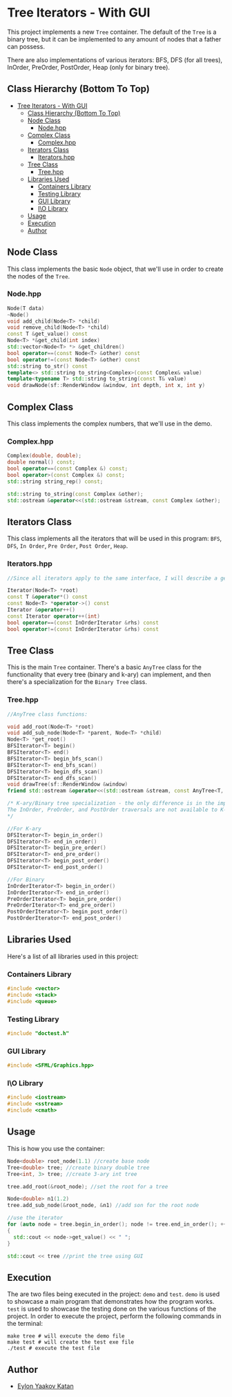 # Tree Iterators - With GUI

This project implements a new `Tree` container.
The default of the `Tree` is a binary tree, but it can be implemented to any amount of nodes that a father can possess.

There are also implementations of various iterators:
BFS, DFS (for all trees), InOrder, PreOrder, PostOrder, Heap (only for binary tree).

## Class Hierarchy (Bottom To Top)

- [Tree Iterators - With GUI](#tree-iterators---with-gui)
  - [Class Hierarchy (Bottom To Top)](#class-hierarchy-bottom-to-top)
  - [Node Class](#node-class)
    - [Node.hpp](#nodehpp)
  - [Complex Class](#complex-class)
    - [Complex.hpp](#complexhpp)
  - [Iterators Class](#iterators-class)
    - [Iterators.hpp](#iteratorshpp)
  - [Tree Class](#tree-class)
    - [Tree.hpp](#treehpp)
  - [Libraries Used](#libraries-used)
    - [Containers Library](#containers-library)
    - [Testing Library](#testing-library)
    - [GUI Library](#gui-library)
    - [I\\O Library](#io-library)
  - [Usage](#usage)
  - [Execution](#execution)
  - [Author](#author)

## Node Class

This class implements the basic `Node` object, that we'll use in order to create the nodes of the `Tree`.

### Node.hpp

```cpp
Node(T data)
~Node()
void add_child(Node<T> *child)
void remove_child(Node<T> *child)
const T &get_value() const
Node<T> *&get_child(int index)
std::vector<Node<T> *> &get_children()
bool operator==(const Node<T> &other) const
bool operator!=(const Node<T> &other) const
std::string to_str() const
template<> std::string to_string<Complex>(const Complex& value)
template<typename T> std::string to_string(const T& value)
void drawNode(sf::RenderWindow &window, int depth, int x, int y)
```

## Complex Class

This class implements the complex numbers, that we'll use in the demo.

### Complex.hpp

```c++
Complex(double, double);
double normal() const;
bool operator==(const Complex &) const;
bool operator>(const Complex &) const;
std::string string_rep() const;

std::string to_string(const Complex &other);
std::ostream &operator<<(std::ostream &stream, const Complex &other);
```

## Iterators Class

This class implements all the iterators that will be used in this program: `BFS`, `DFS`, `In Order`, `Pre Order`, `Post Order`, `Heap`.

### Iterators.hpp

```c++
//Since all iterators apply to the same interface, I will describe a general iterator:

Iterator(Node<T> *root)
const T &operator*() const
const Node<T> *operator->() const
Iterator &operator++()
const Iterator operator++(int)
bool operator==(const InOrderIterator &rhs) const
bool operator!=(const InOrderIterator &rhs) const
```

## Tree Class

This is the main `Tree` container. There's a basic `AnyTree` class for the functionality that every tree (binary and k-ary) can implement, and then there's a specialization for the `Binary Tree` class.

### Tree.hpp

```cpp
//AnyTree class functions:

void add_root(Node<T> *root)
void add_sub_node(Node<T> *parent, Node<T> *child)
Node<T> *get_root()
BFSIterator<T> begin()
BFSIterator<T> end()
BFSIterator<T> begin_bfs_scan()
BFSIterator<T> end_bfs_scan()
DFSIterator<T> begin_dfs_scan()
DFSIterator<T> end_dfs_scan()
void drawTree(sf::RenderWindow &window)
friend std::ostream &operator<<(std::ostream &stream, const AnyTree<T, N> &other)

/* K-ary/Binary tree specialization - the only difference is in the implementation:
The InOrder, PreOrder, and PostOrder traversals are not available to K-ary trees, so they're implemented using the DFSIterator
*/

//For K-ary
DFSIterator<T> begin_in_order()
DFSIterator<T> end_in_order()
DFSIterator<T> begin_pre_order()
DFSIterator<T> end_pre_order()
DFSIterator<T> begin_post_order()
DFSIterator<T> end_post_order()

//For Binary
InOrderIterator<T> begin_in_order()
InOrderIterator<T> end_in_order()
PreOrderIterator<T> begin_pre_order()
PreOrderIterator<T> end_pre_order()
PostOrderIterator<T> begin_post_order()
PostOrderIterator<T> end_post_order()
```

## Libraries Used

Here's a list of all libraries used in this project:

### Containers Library

```c++
#include <vector>
#include <stack>
#include <queue>
```

### Testing Library

```c++
#include "doctest.h"
```

### GUI Library

```c++
#include <SFML/Graphics.hpp>
```

### I\O Library

```c++
#include <iostream>
#include <sstream>
#include <cmath>
```

## Usage

This is how you use the container:

```c++
Node<double> root_node(1.1) //create base node
Tree<double> tree; //create binary double tree
Tree<int, 3> tree; //create 3-ary int tree

tree.add_root(&root_node); //set the root for a tree

Node<double> n1(1.2)
tree.add_sub_node(&root_node, &n1) //add son for the root node

//use the iterator
for (auto node = tree.begin_in_order(); node != tree.end_in_order(); ++node)
{
  std::cout << node->get_value() << " ";
}

std::cout << tree //print the tree using GUI
```

## Execution

The are two files being executed in the project: `demo` and `test`.
`demo` is used to showcase a main program that demonstrates how the program works.
`test` is used to showcase the testing done on the various functions of the project.
In order to execute the project, perform the following commands in the terminal:

```make
make tree # will execute the demo file
make test # will create the test exe file
./test # execute the test file
```

## Author

- [Eylon Yaakov Katan](https://github.com/eylonk14)
